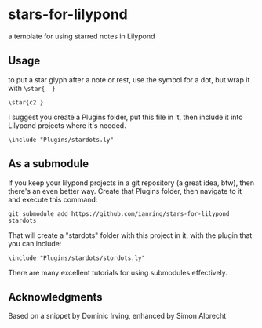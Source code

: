 # stars-for-lilypond
a template for using starred notes in Lilypond

## Usage
to put a star glyph after a note or rest, use the symbol for a dot, but wrap it
with ```\star{  }```

```
\star{c2.} 
```

I suggest you create a Plugins folder, put this file in it, then include it into 
Lilypond projects where it's needed.

```
\include "Plugins/stardots.ly"
```

## As a submodule
If you keep your lilypond projects in a git repository (a great idea, btw), then there's 
an even better way. Create that Plugins folder, then navigate to it and execute this command:
```
git submodule add https://github.com/ianring/stars-for-lilypond stardots
```
That will create a "stardots" folder with this project in it, with the plugin that you can include:
```
\include "Plugins/stardots/stordots.ly"
```
There are many excellent tutorials for using submodules effectively.


## Acknowledgments
Based on a snippet by Dominic Irving, enhanced by Simon Albrecht
